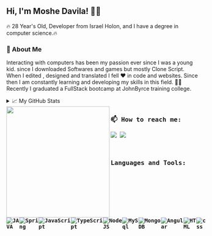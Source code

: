 ## Hi, I'm Moshe Davila!  🤙🏼 

🔥 28 Year's Old, Developer from Israel Holon, and I have a degree in computer science.🔥
### 💬 About Me

Interacting with computers has been my passion ever since I was a young kid. 
since I downloaded Softwares and games but mostly Clone Script.
When I edited , designed and translated I fell  ❤️ in code and websites. 
Since then I am constantly learning and developing my skills in this field. 👨‍💻
Recently I graduated a FullStack bootcamp at JohnByrce training college.
<details>
<summary> 📈 My GitHub Stats</summary>

 [![Moshe's github stats](https://github-readme-stats.vercel.app/api?username=moshe15)](https://github.com/moshe15) 

</details>
   <a href="https://github.com/sponsors/Moshe-Davila"><img align="left" width="270" height="290" src="https://image.freepik.com/free-vector/young-freelancer-programmer-coding-with-laptop-vector-geek-character-isolated-white-background_53562-11083.jpg"></a>
<h4 align="left"><samp>

### 📫 How to reach me:   

<a href= "https://www.linkedin.com/in/moshiko-davila-618718166/"><img src="https://img.icons8.com/color/48/000000/linkedin.png"/></a>
 <a href="mailto:moshedavila15@gmail.com"><img src="https://img.icons8.com/fluent/48/000000/gmail.png"/></a>
</p>
<br />

### Languages and Tools:

<div style="width:100%;display:flex;justify-content:space-around;align-items:center;">
  
<img alt="JAVA"  src="https://img.shields.io/badge/Java-ED8B00?style=for-the-badge&logo=java&logoColor=white" />
<img alt="Spring"  src="https://img.shields.io/badge/Spring-6DB33F?style=for-the-badge&logo=spring&logoColor=white" />
<img alt="JavaScript"  src="https://img.shields.io/badge/JavaScript-323330?style=for-the-badge&logo=javascript&logoColor=F7DF1E" />
<img alt="TypeScript"  src="https://img.shields.io/badge/TypeScript-007ACC?style=for-the-badge&logo=typescript&logoColor=white" />
<img alt="NodeJS" src="https://img.shields.io/badge/node.js%20-%2343853D.svg?&style=for-the-badge&logo=node.js&logoColor=white"/>
<img alt="MySql"  src="https://img.shields.io/badge/MySQL-00000F?style=for-the-badge&logo=mysql&logoColor=white" />
<img alt="MongoDB" src ="https://img.shields.io/badge/MongoDB-%234ea94b.svg?&style=for-the-badge&logo=mongodb&logoColor=white"/>
<img alt="Angular"  src="https://img.shields.io/badge/Angular-DD0031?style=for-the-badge&logo=angular&logoColor=white" />
<img alt="HTML"  src="https://img.shields.io/badge/HTML5-E34F26?style=for-the-badge&logo=html5&logoColor=white" />
<img alt="css"  src="https://img.shields.io/badge/CSS3-1572B6?style=for-the-badge&logo=css3&logoColor=white" />

<br />
<br />





<!--
**gal-dahan/Gal-Dahan** is a ✨ _special_ ✨ repository because its `README.md` (this file) appears on your GitHub profile.

Here are some ideas to get you started:

- 🔭 I’m currently working on ...
- 🌱 I’m currently learning ...
- 👯 I’m looking to collaborate on ...
- 🤔 I’m looking for help with ...
- 💬 Ask me about ...
- 📫 How to reach me: ...
- 😄 Pronouns: ...
- ⚡ Fun fact: ...
-->
